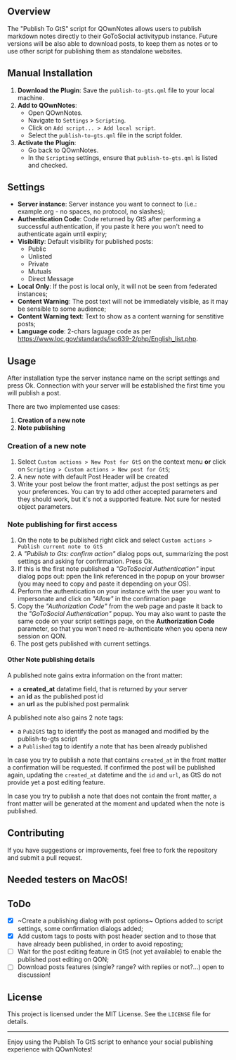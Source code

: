 ## Overview

The "Publish To GtS" script for QOwnNotes allows users to publish markdown notes directly to their GoToSocial activitypub instance.
Future versions will be also able to download posts, to keep them as notes or to use other script for publishing them as standalone websites.

## Manual Installation

1. **Download the Plugin**: Save the `publish-to-gts.qml`  file to your local machine.
2. **Add to QOwnNotes**:
   - Open QOwnNotes.
   - Navigate to `Settings` > `Scripting`.
   - Click on `Add script... > Add local script`.
   - Select the  `publish-to-gts.qml` file in the script folder.
3. **Activate the Plugin**:
   - Go back to QOwnNotes.
   - In the `Scripting` settings, ensure that  `publish-to-gts.qml` is listed and checked.

## Settings

- **Server instance**: Server instance you want to connect to (i.e.: example.org - no spaces, no protocol, no slashes);
- **Authentication Code**: Code returned by GtS after performing a successful authentication, if you paste it here you won't need to authenticate again until expiry;
- **Visibility**: Default visibility for published posts:
  - Public
  - Unlisted
  - Private
  - Mutuals
  - Direct Message
- **Local Only**: If the post is local only, it will not be seen from federated instances;
- **Content Warning**: The post text will not be immediately visible, as it may be sensible to some audience;
- **Content Warning text**: Text to show as a content warning for senstitive posts;
- **Language code**: 2-chars laguage code as per https://www.loc.gov/standards/iso639-2/php/English_list.php.

## Usage

After installation type the server instance name on the script settings and press Ok. Connection with your server will be established the first time you will publish a post.

There are two implemented use cases:
1. **Creation of a new note**
2. **Note publishing**

### Creation of a new note

1. Select `Custom actions > New Post for GtS` on the context menu **or** click on `Scripting > Custom actions > New post for GtS`;
2. A new note with default Post Header will be created
3. Write your post below the front matter, adjust the post settings as per your preferences. You can try to add other accepted parameters and they should work, but it's not a supported feature. Not sure for nested object parameters. 

### Note publishing for first access

1. On the note to be published right click and select `Custom actions > Publish current note to GtS`
2. A *"Publish to Gts: confirm action"* dialog pops out, summarizing the post settings and asking for confirmation. Press Ok.
3. If this is the first note published a *"GoToSocial Authentication"* input dialog pops out: ppen the link referenced in the popup on your browser (you may need to copy and paste it depending on your OS).
4. Perform the authentication on your instance with the user you want to impersonate and click on *"Allow"* in the confirmation page
5. Copy the *"Authorization Code"* from the web page and paste it back to the *"GoToSocial Authentication"* popup. You may also want to paste the same code on your script settings page, on the **Authorization Code** parameter, so that you won't need re-authenticate when you opena new session on QON.
6. The post gets published with current settings.

#### Other Note publishing details

A published note gains extra information on the front matter:
- a **created_at** datatime field, that is returned by your server
- an **id** as the published post id
- an **url** as the published post permalink

A published note also gains 2 note tags:
- a `Pub2GtS` tag to identify the post as managed and modified by the publish-to-gts script
- a `Published` tag to identify a note that has been already published

In case you try to publish a note that contains `created_at` in the front matter a confirmation will be requested. If confirmed the post will be published again, updating the `created_at` datetime and the `id` and `url`, as GtS do not provide yet a post editing feature.

In case you try to publish a note that does not contain the front matter, a front matter will be generated at the moment and updated when the note is published.

## Contributing

If you have suggestions or improvements, feel free to fork the repository and submit a pull request.

## Needed testers on MacOS!

## ToDo

- [x] ~Create a publishing dialog with post options~ Options added to script settings, some confirmation dialogs added;
- [x] Add custom tags to posts with post header section and to those that have already been published, in order to avoid reposting;
- [ ] Wait for the post editing feature in GtS (not yet available) to enable the published post editing on QON;
- [ ] Download posts features (single? range? with replies or not?...) open to discussion!

## License

This project is licensed under the MIT License. See the `LICENSE` file for details.

---

Enjoy using the Publish To GtS script to enhance your social publishing experience with QOwnNotes!
